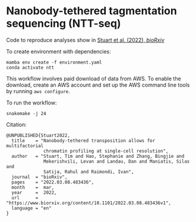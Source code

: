 # Nanobody-tethered tagmentation sequencing (NTT-seq)

Code to reproduce analyses show in [Stuart et al. (2022), *bioRxiv*](https://doi.org/10.1101/2022.03.08.483436)

To create environment with dependencies:

```
mamba env create -f environment.yaml
conda activate ntt
```

This workflow involves paid download of data from AWS. To
enable the download, create an AWS account and set up the
AWS command line tools by running `aws configure`.

To run the workflow:

```
snakemake -j 24
```

Citation:

```
@UNPUBLISHED{Stuart2022,
  title    = "Nanobody-tethered transposition allows for multifactorial
              chromatin profiling at single-cell resolution",
  author   = "Stuart, Tim and Hao, Stephanie and Zhang, Bingjie and
              Mekerishvili, Levan and Landau, Dan and Maniatis, Silas and
              Satija, Rahul and Raimondi, Ivan",
  journal  = "bioRxiv",
  pages    = "2022.03.08.483436",
  month    =  mar,
  year     =  2022,
  url      = "https://www.biorxiv.org/content/10.1101/2022.03.08.483436v1",
  language = "en"
}
```
